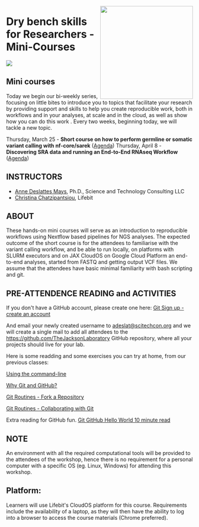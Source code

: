 <p align="center">
  <img src="https://static.wixstatic.com/media/b34882_b300f090387248599125482b6750206c.jpg"  width="250" align="right" >
</p>


# Dry bench skills for Researchers - Mini-Courses

![](assets/header.png)

## Mini courses
Today we begin our bi-weekly series, focusing on little bites to introduce you to topics that facilitate your research by providing support and skills to help you create reproducible work, both in workflows and in your analyses, at scale and in the cloud, as well as show how you can do this work .  Every two weeks, beginning today, we will tackle a new topic.

Thursday, March 25 - **Short course on how to perform germline or somatic variant calling with nf-core/sarek** ([Agenda](1_variant_calling/README.md)) 
Thursday, April 8  - **Discovering SRA data and running an End-to-End RNAseq Workflow** ([Agenda](2_sra_and_rnaseq/README.md))

## INSTRUCTORS
- [Anne Deslattes Mays](mailto:adeslat@scitechcon.org), Ph.D., Science and Technology Consulting LLC
- [Christina Chatzipantsiou](mailto:christina@lifebit.ai), Lifebit

## ABOUT

These hands-on mini courses will serve as an introduction to reproducible workflows using Nextflow based pipelines for NGS analyses. The expected outcome of the short course is for the attendees to familiarise with the variant calling workflow, and be able to run locally, on platforms with SLURM executors and on JAX CloudOS on Google Cloud Platform an end-to-end analyses, started from FASTQ and getting output VCF files. We assume that the attendees have basic minimal familiarity with bash scripting and git. 

## PRE-ATTENDENCE READING and ACTIVITIES

If you don't have a GitHub account, please create one here:
[Git Sign up - create an account](https://github.com/join?ref_cta=Sign+up&ref_loc=header+logged+out&ref_page=%2F&source=header-home)

And email your newly created username to adeslat@scitechcon.org and we will create a single mail to add all attendees to the https://github.com/TheJacksonLaboratory GitHub repository, where all your projects should live for your lab.

Here is some readding and some exercises you can try at home, from our previous classes:

[Using the command-line](https://github.com/lifebit-ai/dry-bench-skills-for-researchers/blob/main/classes/class_1/1-using-the-command-line.ipynb)

[Why Git and GitHub?](https://github.com/lifebit-ai/dry-bench-skills-for-researchers/blob/main/classes/class_2/1-why-git-and-setup.md)

[Git Routines - Fork a Repository](https://github.com/lifebit-ai/dry-bench-skills-for-researchers/blob/main/classes/class_2/2-the-fork-git-routine.ipynb)

[Git Routines - Collaborating with Git](https://github.com/lifebit-ai/dry-bench-skills-for-researchers/blob/main/classes/class_2/3-the-add-push-git-routine.ipynb)

Extra reading for GitHub fun.
[Git GitHub Hello World 10 minute read](https://guides.github.com/activities/hello-world/)


## NOTE
An environment with all the required computational tools will be provided to the attendees of the workshop, hence there is no requirement for a personal computer with a specific OS (eg. Linux, Windows) for attending this workshop.

## Platform:
Learners will use Lifebit's CloudOS platform for this course. Requirements include the availability of a laptop, as they will then have the ability to log into a browser to access the course materials (Chrome preferred).
